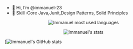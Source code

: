 - 👋 Hi, I’m @immanuel-23
- 👀 Skill :Core Java,Junit,Design Patterns, Solid Principles

<!---
immanuel-23/immanuel-23 is a ✨ special ✨ repository because its `README.md` (this file) appears on your GitHub profile.
You can click the Preview link to take a look at your changes.
--->
<p align="center">
  <img 
       src="https://github-readme-stats.vercel.app/api/top-langs?username=immanuel-23&layout=compact&hide=html&theme=gotham" 
       alt="Immanuel most used languages" />
</p>


<p align="center">
  <img 
       src="https://github-readme-stats.vercel.app/api?username=immanuel-23)](https://github.com/immanuel-23github-readme-stats" 
       alt="Immanuel's stats" />
</p>


[![Immanuel's GitHub stats]()
